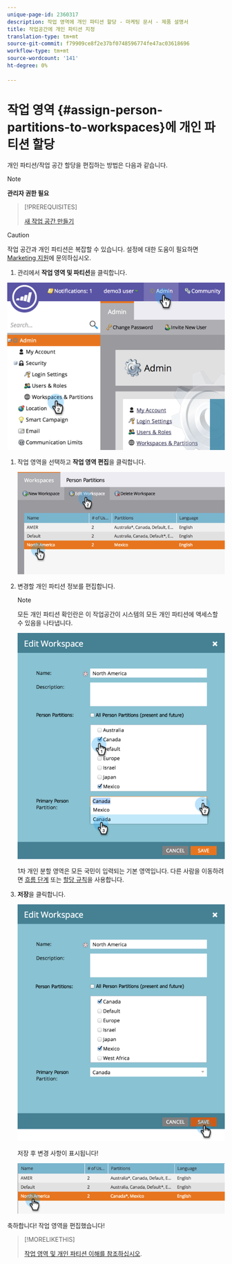 ```yaml
---
unique-page-id: 2360317
description: 작업 영역에 개인 파티션 할당 - 마케팅 문서 - 제품 설명서
title: 작업공간에 개인 파티션 지정
translation-type: tm+mt
source-git-commit: f79909ce8f2e37bf0748596774fe47ac03618696
workflow-type: tm+mt
source-wordcount: '141'
ht-degree: 0%

---
```



# 작업 영역 {#assign-person-partitions-to-workspaces}에 개인 파티션 할당

개인 파티션/작업 공간 할당을 편집하는 방법은 다음과 같습니다.

>[!NOTE]
>
>**관리자 권한 필요**

>[!PREREQUISITES]
>
>[새 작업 공간 만들기](/help/marketo/product-docs/administration/workspaces-and-person-partitions/create-a-new-workspace.md)

>[!CAUTION]
>
>작업 공간과 개인 파티션은 복잡할 수 있습니다. 설정에 대한 도움이 필요하면 [Marketing 지원](https://nation.marketo.com/t5/Support/ct-p/Support)에 문의하십시오.

1. 관리에서 **작업 영역 및 파티션**&#x200B;을 클릭합니다.

![](assets/image2014-9-17-11-3a13-3a24.png)

1. 작업 영역을 선택하고 **작업 영역 편집**&#x200B;을 클릭합니다.

   ![](assets/two-3.png)

1. 변경할 개인 파티션 정보를 편집합니다.

   >[!NOTE]
   >
   >모든 개인 파티션 확인란은 이 작업공간이 시스템의 모든 개인 파티션에 액세스할 수 있음을 나타냅니다.

   ![](assets/three-3.png)

   1차 개인 분할 영역은 모든 국민이 입력되는 기본 영역입니다. 다른 사람을 이동하려면 [흐름 단계](/help/marketo/product-docs/core-marketo-concepts/smart-campaigns/flow-actions/use-add-choice-in-a-flow-step.md) 또는 [할당 규칙](/help/marketo/product-docs/administration/workspaces-and-person-partitions/assigning-person-partitions-with-assignment-rules.md)을 사용합니다.

1. **저장**&#x200B;을 클릭합니다.

   ![](assets/four-3.png)

   저장 후 변경 사항이 표시됩니다!

   ![](assets/image2014-9-17-11-3a14-3a53.png)

축하합니다! 작업 영역을 편집했습니다!

>[!MORELIKETHIS]
>
>[작업 영역 및 개인 파티션 이해를 참조하십시오](/help/marketo/product-docs/administration/workspaces-and-person-partitions/understanding-workspaces-and-person-partitions.md).
